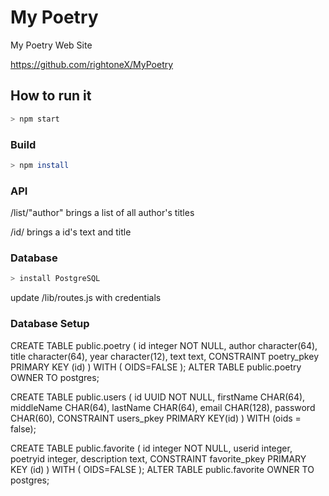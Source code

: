 # My Poetry 

My Poetry Web Site

https://github.com/rightoneX/MyPoetry

## How to run it

```sh
> npm start
```

### Build

```sh
> npm install
```

### API


/list/"author"
brings a list of all author's titles

/id/
brings a id's text and title

### Database
```sh
> install PostgreSQL 
```
update /lib/routes.js with credentials

### Database Setup

CREATE TABLE public.poetry
(
  id integer NOT NULL,
  author character(64),
  title character(64),
  year character(12),
  text text,
  CONSTRAINT poetry_pkey PRIMARY KEY (id)
)
WITH (
  OIDS=FALSE
);
ALTER TABLE public.poetry
  OWNER TO postgres;



CREATE TABLE public.users (
 id UUID NOT NULL,
 firstName CHAR(64),
 middleName CHAR(64),
 lastName CHAR(64),
 email CHAR(128),
 password CHAR(60),
 CONSTRAINT users_pkey PRIMARY KEY(id)
) 
WITH (oids = false);




CREATE TABLE public.favorite
(
  id integer NOT NULL,
  userid integer,
  poetryid integer,
  description text,
  CONSTRAINT favorite_pkey PRIMARY KEY (id)
)
WITH (
  OIDS=FALSE
);
ALTER TABLE public.favorite
  OWNER TO postgres;
